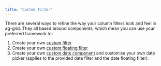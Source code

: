 ```yaml
---
title: "Custom Filter"
---
```


There are several ways to refine the way your column filters look and feel in ag-grid. They all based around components, which mean you can use your preferred framework to:

1. Create your own [custom filter](/component-filter/)
1. Create your own [custom floating filter](/component-floating-filter/)
1. Create your own [custom date component](/component-date/) and customise your own date picker (applies to the provided date filter and the date floating filter).
